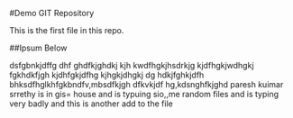#Demo GIT Repository

This is the first file in this repo.

##Ipsum Below

dsfgbnkjdffg dhf ghdfkjghdkj kjh kwdfhgkjhsdrkjg kjdfhgkjwdhgkj fgkhdkfjgh kjdhfgkjdfhg kjhgkjdhgkj dg hdkjfghkjdfh bhksdfhglkhfgkbndfv,mbsdfkjgh dfkvkjdf hg,kdsnghfkjghd  paresh kuimar srrethy is in gis= house and is typuing sio,,me random files and is typing very badly and this is another add to the file
